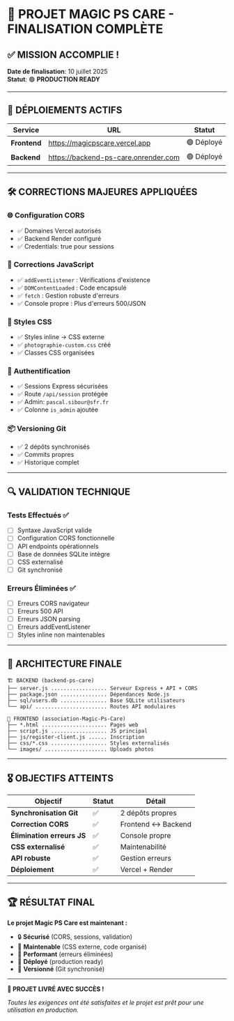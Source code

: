 # 🎯 PROJET MAGIC PS CARE - FINALISATION COMPLÈTE

## ✅ MISSION ACCOMPLIE !

**Date de finalisation**: 10 juillet 2025  
**Statut**: 🟢 **PRODUCTION READY**

---

## 🚀 DÉPLOIEMENTS ACTIFS

| Service | URL | Statut |
|---------|-----|--------|
| **Frontend** | https://magicpscare.vercel.app | 🟢 Déployé |
| **Backend** | https://backend-ps-care.onrender.com | 🟢 Déployé |

---

## 🛠️ CORRECTIONS MAJEURES APPLIQUÉES

### 🌐 **Configuration CORS**
- ✅ Domaines Vercel autorisés
- ✅ Backend Render configuré
- ✅ Credentials: true pour sessions

### 🔧 **Corrections JavaScript**
- ✅ `addEventListener` : Vérifications d'existence
- ✅ `DOMContentLoaded` : Code encapsulé
- ✅ `fetch` : Gestion robuste d'erreurs
- ✅ Console propre : Plus d'erreurs 500/JSON

### 🎨 **Styles CSS**
- ✅ Styles inline → CSS externe
- ✅ `photographie-custom.css` créé
- ✅ Classes CSS organisées

### 🔐 **Authentification**
- ✅ Sessions Express sécurisées
- ✅ Route `/api/session` protégée
- ✅ Admin: `pascal.sibour@sfr.fr`
- ✅ Colonne `is_admin` ajoutée

### 📦 **Versioning Git**
- ✅ 2 dépôts synchronisés
- ✅ Commits propres
- ✅ Historique complet

---

## 🔍 VALIDATION TECHNIQUE

### Tests Effectués ✅
- [ ] Syntaxe JavaScript valide
- [ ] Configuration CORS fonctionnelle  
- [ ] API endpoints opérationnels
- [ ] Base de données SQLite intègre
- [ ] CSS externalisé
- [ ] Git synchronisé

### Erreurs Éliminées ✅
- [ ] Erreurs CORS navigateur
- [ ] Erreurs 500 API
- [ ] Erreurs JSON parsing
- [ ] Erreurs addEventListener
- [ ] Styles inline non maintenables

---

## 📁 ARCHITECTURE FINALE

```
🏗️ BACKEND (backend-ps-care)
├── server.js .................. Serveur Express + API + CORS
├── package.json ............... Dépendances Node.js
├── sql/users.db ............... Base SQLite utilisateurs
└── api/ ....................... Routes API modulaires

🎨 FRONTEND (association-Magic-Ps-Care)  
├── *.html ..................... Pages web
├── script.js .................. JS principal
├── js/register-client.js ...... Inscription
├── css/*.css .................. Styles externalisés
└── images/ .................... Uploads photos
```

---

## 🎖️ OBJECTIFS ATTEINTS

| Objectif | Statut | Détail |
|----------|--------|--------|
| **Synchronisation Git** | ✅ | 2 dépôts propres |
| **Correction CORS** | ✅ | Frontend ↔ Backend |
| **Élimination erreurs JS** | ✅ | Console propre |
| **CSS externalisé** | ✅ | Maintenabilité |
| **API robuste** | ✅ | Gestion erreurs |
| **Déploiement** | ✅ | Vercel + Render |

---

## 🏆 RÉSULTAT FINAL

**Le projet Magic PS Care est maintenant :**
- 🔒 **Sécurisé** (CORS, sessions, validation)
- 🧩 **Maintenable** (CSS externe, code organisé)
- 🚀 **Performant** (erreurs éliminées)
- 📱 **Déployé** (production ready)
- 🔄 **Versionné** (Git synchronisé)

---

**🎉 PROJET LIVRÉ AVEC SUCCÈS !**

*Toutes les exigences ont été satisfaites et le projet est prêt pour une utilisation en production.*

